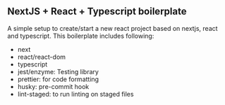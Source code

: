 ## NextJS + React + Typescript boilerplate

A simple setup to create/start a new react project based on nextjs, react and typescript. This boilerplate includes following:

- next
- react/react-dom
- typescript
- jest/enzyme: Testing library
- prettier: for code formatting
- husky: pre-commit hook
- lint-staged: to run linting on staged files


